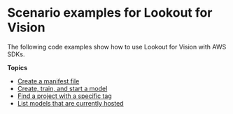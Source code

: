 # Scenario examples for Lookout for Vision<a name="service_code_examples_scenario"></a>

The following code examples show how to use Lookout for Vision with AWS SDKs\.

**Topics**
+ [Create a manifest file](example_lookoutvision_Scenario_CreateManifestFile_section.md)
+ [Create, train, and start a model](example_lookoutvision_Scenario_CreateTrainStartModel_section.md)
+ [Find a project with a specific tag](example_lookoutvision_Scenario_FindTagInProjects_section.md)
+ [List models that are currently hosted](example_lookoutvision_Scenario_ListHostedModels_section.md)